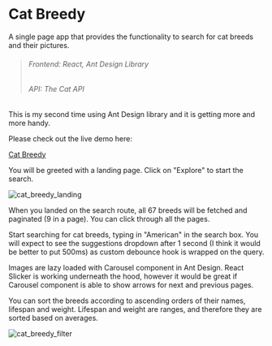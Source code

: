 # Cat Breedy

A single page app that provides the functionality to search for cat breeds and their pictures.

> ###### Frontend: React, Ant Design Library
> ###### API: The Cat API

This is my second time using Ant Design library and it is getting more and more handy. 

Please check out the live demo here:

[Cat Breedy](https://cat-breedy.vercel.app/)

You will be greeted with a landing page. Click on "Explore" to start the search.


![cat_breedy_landing](https://user-images.githubusercontent.com/49362324/150684079-f23fc553-9608-4fef-b89a-1ac906237968.png)


When you landed on the search route, all 67 breeds will be fetched and paginated (9 in a page). You can click through all the pages.

Start searching for cat breeds, typing in "American" in the search box. You will expect to see the suggestions dropdown after 1 second (I think it would be better to put 500ms) as custom debounce hook is wrapped on the query.

Images are lazy loaded with Carousel component in Ant Design. React Slicker is working underneath the hood, however it would be great if Carousel component is able to show arrows for next and previous pages. 

You can sort the breeds according to ascending orders of their names, lifespan and weight. Lifespan and weight are ranges, and therefore they are sorted based on averages. 

![cat_breedy_filter](https://user-images.githubusercontent.com/49362324/150684381-1c9db1c0-68ab-447e-acf0-92b05f5e3a4f.png)
